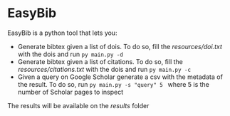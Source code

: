 # EasyBib
EasyBib is a python tool that lets you:
- Generate bibtex given a list of dois. To do so, fill the *resources/doi.txt* with the dois and run `py main.py -d`
- Generate bibtex given a list of citations. To do so, fill the *resources/citations.txt* with the dois and run `py main.py -c`
- Given a query on Google Scholar generate a csv with the metadata of the result. To do so, run `py main.py -s "query" 5 ` where 5 is the number of Scholar pages to inspect

The results will be available on the *results* folder